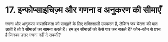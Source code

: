 # 17. इन्फोप्साइचिज़्म और गणना व अनुकरण की सीमाएँ

गणना और अनुकरण वास्तविकता को समझने के लिए शक्तिशाली उपकरण हैं, लेकिन जब चेतना की बात आती है तो वे सीमाओं का सामना करते हैं। हम इन सीमाओं को कैसे पार कर सकते हैं? कौन-कौन से प्रश्न हैं जिनका उत्तर गणना नहीं दे सकती?
